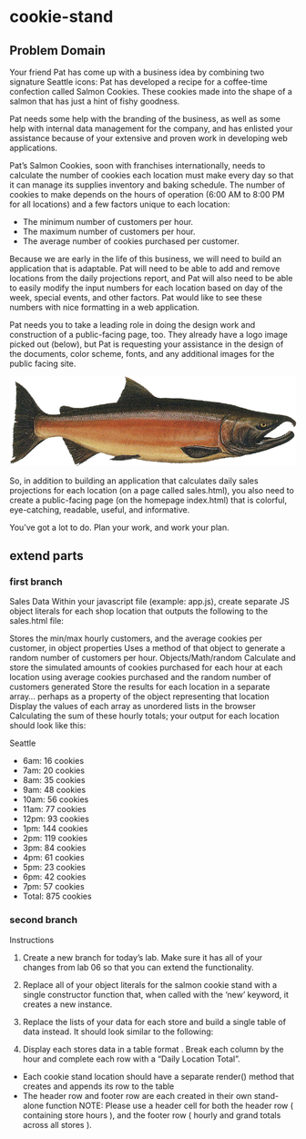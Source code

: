 # cookie-stand

## Problem Domain

Your friend Pat has come up with a business idea by combining two signature Seattle icons: Pat has developed a recipe for a coffee-time confection called Salmon Cookies. These cookies made into the shape of a salmon that has just a hint of fishy goodness.

Pat needs some help with the branding of the business, as well as some help with internal data management for the company, and has enlisted your assistance because of your extensive and proven work in developing web applications.

Pat’s Salmon Cookies, soon with franchises internationally, needs to calculate the number of cookies each location must make every day so that it can manage its supplies inventory and baking schedule. The number of cookies to make depends on the hours of operation (6:00 AM to 8:00 PM for all locations) and a few factors unique to each location:

* The minimum number of customers per hour.
* The maximum number of customers per hour.
* The average number of cookies purchased per customer.

Because we are early in the life of this business, we will need to build an application that is adaptable. Pat will need to be able to add and remove locations from the daily projections report, and Pat will also need to be able to easily modify the input numbers for each location based on day of the week, special events, and other factors. Pat would like to see these numbers with nice formatting in a web application.

Pat needs you to take a leading role in doing the design work and construction of a public-facing page, too. They already have a logo image picked out (below), but Pat is requesting your assistance in the design of the documents, color scheme, fonts, and any additional images for the public facing site.

![A salmon](./img/salmon.png)

So, in addition to building an application that calculates daily sales projections for each location (on a page called sales.html), you also need to create a public-facing page (on the homepage index.html) that is colorful, eye-catching, readable, useful, and informative.

You’ve got a lot to do. Plan your work, and work your plan.

## extend parts

### first branch

Sales Data
Within your javascript file (example: app.js), create separate JS object literals for each shop location that outputs the following to the sales.html file:

Stores the min/max hourly customers, and the average cookies per customer, in object properties
Uses a method of that object to generate a random number of customers per hour. Objects/Math/random
Calculate and store the simulated amounts of cookies purchased for each hour at each location using average cookies purchased and the random number of customers generated
Store the results for each location in a separate array… perhaps as a property of the object representing that location
Display the values of each array as unordered lists in the browser
Calculating the sum of these hourly totals; your output for each location should look like this:

Seattle

* 6am: 16 cookies
* 7am: 20 cookies
* 8am: 35 cookies
* 9am: 48 cookies
* 10am: 56 cookies
* 11am: 77 cookies
* 12pm: 93 cookies
* 1pm: 144 cookies
* 2pm: 119 cookies
* 3pm: 84 cookies
* 4pm: 61 cookies
* 5pm: 23 cookies
* 6pm: 42 cookies
* 7pm: 57 cookies
* Total: 875 cookies

### second branch

Instructions

1. Create a new branch for today’s lab. Make sure it has all of your changes from lab 06 so that you can extend the functionality.

2. Replace all of your object literals for the salmon cookie stand with a single constructor function that, when called with the ‘new’ keyword, it creates a new instance.

3. Replace the lists of your data for each store and build a single table of data instead. It should look similar to the following:

4. Display each stores data in a table format . Break each column by the hour and complete each row with a “Daily Location Total”.

* Each cookie stand location should have a separate render() method that creates and appends its row to the table
* The header row and footer row are each created in their own stand-alone function
NOTE: Please use a header cell for both the header row ( containing store hours ), and the footer row ( hourly and grand totals across all stores ).
